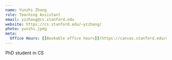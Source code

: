 ```yaml
---
name: Yunzhi Zhang
role: Teaching Assistant
email: yzzhang@cs.stanford.edu
website: https://cs.stanford.edu/~yzzhang/
photo: yunzhi.jpeg
meta:
  Office Hours: [[Bookable office hours]](https://canvas.stanford.edu/courses/214886/discussion_topics/1183999)
---
```


PhD student in CS